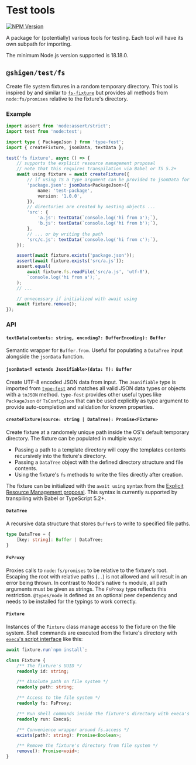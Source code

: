 # Test tools

[npm-image]: https://img.shields.io/npm/v/@shigen/test.svg
[npm-url]: https://npmjs.org/package/@shigen/test

[![NPM Version][npm-image]][npm-url]

A package for (potentially) various tools for testing. Each tool will have its own subpath for importing.

The minimum Node.js version supported is 18.18.0.

## `@shigen/test/fs`

Create file system fixtures in a random temporary directory. This tool is inspired by and similar to [`fs-fixture`](https://www.npmjs.com/package/fs-fixture) but provides all methods from `node:fs/promises` relative to the fixture's directory.

### Example

```ts
import assert from 'node:assert/strict';
import test from 'node:test';

import type { PackageJson } from 'type-fest';
import { createFixture, jsonData, textData };

test('fs fixture', async () => {
	// supports the explicit resource management proposal
	// note that this requires transpilation via Babel or TS 5.2+
	await using fixture = await createFixture({
		// if using TS a type argument can be provided to jsonData for auto-completion and strictness
		'package.json': jsonData<PackageJson>({
			name: 'test-package',
			version: '1.0.0',
		}),
		// directories are created by nesting objects ...
		'src': {
			'a.js': textData(`console.log('hi from a');`),
			'b.js': textData(`console.log('hi from b');`),
		},
		// ... or by writing the path
		'src/c.js': textData(`console.log('hi from c');`),
	});

	assert(await fixture.exists('package.json'));
	assert(await fixture.exists('src/a.js'));
	assert.equal(
		await fixture.fs.readFile('src/a.js', 'utf-8'),
		`console.log('hi from a');`,
	);
	// ...

	// unnecessary if initialized with await using
	await fixture.remove();
});
```

### API

#### `textData(contents: string, encoding?: BufferEncoding): Buffer`
Semantic wrapper for `Buffer.from`. Useful for populating a `DataTree` input alongside the `jsonData` function.

#### `jsonData<T extends Jsonifiable>(data: T): Buffer`
Create UTF-8 encoded JSON data from input. The `Jsonifiable` type is imported from [`type-fest`](https://www.npmjs.com/package/type-fest#json) and matches all valid JSON data types or objects with a `toJSON` method. `type-fest` provides other useful types like `PackageJson` or `TsConfigJson` that can be used explicitly as type argument to provide auto-completion and validation for known properties.

#### `createFixture(source: string | DataTree): Promise<Fixture>`
Create fixture at a randomely unique path inside the OS's default temporary directory. The fixture can be populated in multiple ways:

- Passing a path to a template directory will copy the templates contents recursively into the fixture's directory.
- Passing a `DataTree` object with the defined directory structure and file contents.
- Using the fixture's `fs` methods to write the files directly after creation.

The fixture can be initialized with the `await using` syntax from the [Explicit Resource Management proposal](https://github.com/tc39/proposal-explicit-resource-management). This syntax is currently supported by transpiling with Babel or TypeScript 5.2+.

#### `DataTree`
A recursive data structure that stores `Buffer`s to write to specified file paths.

```ts
type DataTree = {
	[key: string]: Buffer | DataTree;
}
```

#### `FsProxy`
Proxies calls to `node:fs/promises` to be relative to the fixture's root. Escaping the root with relative paths (`..`) is not allowed and will result in an error being thrown. In contrast to Node's native `fs` module, all path arguments must be given as strings. The `FsProxy` type reflects this restriction. `@types/node` is defined as an optional peer dependency and needs to be installed for the typings to work correctly.

#### `Fixture`
Instances of the `Fixture` class manage access to the fixture on the file system. Shell commands are executed from the fixture's directory with [`execa`'s script interface](https://github.com/sindresorhus/execa/blob/HEAD/docs/scripts.md) like this:

```js
await fixture.run`npm install`;
```

```ts
class Fixture {
	/** The fixture's UUID */
	readonly id: string;

	/** Absolute path on file system */
	readonly path: string;

	/** Access to the file system */
	readonly fs: FsProxy;

	/** Run shell commands inside the fixture's directory with execa's script interface */
	readonly run: Execa$;

	/** Convenience wrapper around fs.access */
	exists(path?: string): Promise<Boolean>;

	/** Remove the fixture's directory from file system */
	remove(): Promise<void>;
}
```
